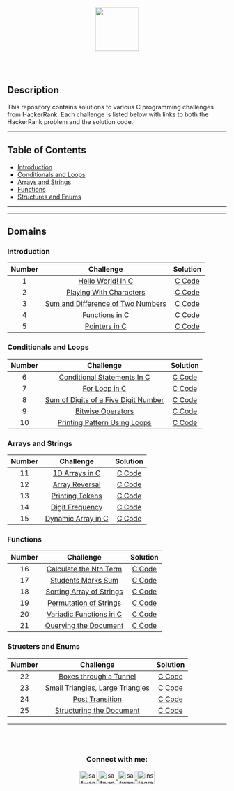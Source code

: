 <p align="center">  
	<br>
	<a href="https://www.hackerrank.com/safwannasir49">
        <img height=100 src="https://hrcdn.net/community-frontend/assets/brand/logo-new-white-green-a5cb16e0ae.svg"> 
    </a>
    <br>
    <br>
</p>

<br>

## Description
This repository contains solutions to various C programming challenges from HackerRank. Each challenge is listed below with links to both the HackerRank problem and the solution code.

<hr>

## Table of Contents

- [Introduction](#introduction)
- [Conditionals and Loops](#conditionals-and-loops)
- [Arrays and Strings](#arrays-and-strings)
- [Functions](#functions)
- [Structures and Enums](#structures-and-enums)

---
<hr>

## Domains

### Introduction

| Number |                                 Challenge                                  |                     Solution                    |
|:------:|:--------------------------------------------------------------------------:|:-----------------------------------------------:|
|   1    | [Hello World! In C](https://www.hackerrank.com/challenges/hello-world-c/problem)           | [C Code](01-Hello-World-In-C.c)                |
|   2    | [Playing With Characters](https://www.hackerrank.com/challenges/playing-with-characters/problem) | [C Code](02-Playing-With-Characters.c)         |
|   3    | [Sum and Difference of Two Numbers](https://www.hackerrank.com/challenges/sum-numbers-c/problem) | [C Code](03-Sum-and-Difference-of-Two-Numbers.c) |
|   4    | [Functions in C](https://www.hackerrank.com/challenges/functions-in-c/problem)  | [C Code](04-Functions-in-C.c)                   |
|   5    | [Pointers in C](https://www.hackerrank.com/challenges/pointer-in-c/problem)  | [C Code](05-Pointers-in-C.c)                   |

### Conditionals and Loops

| Number |                                 Challenge                                  |                     Solution                    |
|:------:|:--------------------------------------------------------------------------:|:-----------------------------------------------:|
|   6    | [Conditional Statements In C](https://www.hackerrank.com/challenges/conditional-statements-in-c/problem) | [C Code](06-Conditional-Statements-In-C.c)      |
|   7    | [For Loop in C](https://www.hackerrank.com/challenges/for-loop-in-c/problem)  | [C Code](07-For-Loop-in-C.c)                   |
|   8    | [Sum of Digits of a Five Digit Number](https://www.hackerrank.com/challenges/sum-of-digits-of-a-five-digit-number/problem) | [C Code](08-Sum-of-Digits-of-a-Five-Digit-Number.c) |
|   9    | [Bitwise Operators](https://www.hackerrank.com/challenges/bitwise-operators-in-c/problem) | [C Code](09-Bitwise-Operators.c)               |
|  10    | [Printing Pattern Using Loops](https://www.hackerrank.com/challenges/printing-pattern-2/problem) | [C Code](10-Printing-Pattern-Using-Loops.c)    |

### Arrays and Strings

| Number |                                 Challenge                                  |                     Solution                    |
|:------:|:--------------------------------------------------------------------------:|:-----------------------------------------------:|
|  11    | [1D Arrays in C](https://www.hackerrank.com/challenges/1d-arrays-in-c/problem)  | [C Code](11-1D-Arrays-in-C.c)                  |
|  12    | [Array Reversal](https://www.hackerrank.com/challenges/reverse-array-c/problem)  | [C Code](12-Array-Reversal.c)                  |
|  13    | [Printing Tokens](https://www.hackerrank.com/challenges/printing-tokens-/problem)  | [C Code](13-Printing-Tokens.c)                |
|  14    | [Digit Frequency](https://www.hackerrank.com/challenges/frequency-of-digits-1/problem)  | [C Code](14-Digit-Frequency.c)                 |
|  15    | [Dynamic Array in C](https://www.hackerrank.com/challenges/dynamic-array-in-c/problem) | [C Code](15-Dynamic-Array-in-C.c)              |

### Functions

| Number |                                 Challenge                                  |                     Solution                    |
|:------:|:--------------------------------------------------------------------------:|:-----------------------------------------------:|
|  16    | [Calculate the Nth Term](https://www.hackerrank.com/challenges/recursion-in-c/problem) | [C Code](16-Calculate-the-Nth-Term.c)          |
|  17    | [Students Marks Sum](https://www.hackerrank.com/challenges/students-marks-sum/problem) | [C Code](17-Students-Marks-Sum.c)              |
|  18    | [Sorting Array of Strings](https://www.hackerrank.com/challenges/sorting-array-of-strings/problem) | [C Code](18-Sorting-Array-of-Strings.c)       |
|  19    | [Permutation of Strings](https://www.hackerrank.com/challenges/permutations-of-strings/problem) | [C Code](19-Permutation-of-Strings.c)          |
|  20    | [Variadic Functions in C](https://www.hackerrank.com/challenges/variadic-functions-in-c/problem) | [C Code](20-Variadic-Functions-in-C.c)         |
|  21    | [Querying the Document](https://www.hackerrank.com/challenges/querying-the-document/problem) | [C Code](21-Querying-the-Document.c)           |

### Structers and Enums

| Number |                                 Challenge                                  |                     Solution                    |
|:------:|:--------------------------------------------------------------------------:|:-----------------------------------------------:|
|  22    | [Boxes through a Tunnel](https://www.hackerrank.com/challenges/too-high-boxes/problem) | [C Code](22-Boxes-through-a-Tunnel.c)         |
|  23    | [Small Triangles, Large Triangles](https://www.hackerrank.com/challenges/small-triangles-large-triangles/problem) | [C Code](23-Small-Triangles-Large-Triangles.c) |
|  24    | [Post Transition](https://www.hackerrank.com/challenges/post-transition/problem) | [C Code](24-Post-Transition.c)               |
|  25    | [Structuring the Document](https://www.hackerrank.com/challenges/structuring-the-document/problem) | [C Code](25-Structuring-the-Document.c)       |

---

<!-- Contact Section --> 
<br>
<br>
<h3 align="center">Connect with me:</h3>
<p align="center">
    <a href="mailto:safwannasir49@gmail.com" target="blank">
        <img align="center" src="https://www.svgrepo.com/show/484206/mail.svg" alt="safwannasir49@gmail.com" height="30" width="40" />
    </a>
    <a href="https://twitter.com/SafwanNasir49" target="blank">
        <img align="center" src="https://raw.githubusercontent.com/rahuldkjain/github-profile-readme-generator/master/src/images/icons/Social/twitter.svg" alt="safwannasir" height="30" width="40" />
    </a>
    <a href="https://linkedin.com/in/safwan-nasir-955745219" target="blank">
        <img align="center" src="https://raw.githubusercontent.com/rahuldkjain/github-profile-readme-generator/master/src/images/icons/Social/linked-in-alt.svg" alt="safwan_nasir_linkedin" height="30" width="40" />
    </a>
    <a href="https://www.instagram.com/safwan_nasir_/" target="_blank" rel="noopener noreferrer nofollow">
        <img align="center" src="https://raw.githubusercontent.com/rahuldkjain/github-profile-readme-generator/master/src/images/icons/Social/instagram.svg" alt="instagram" height="30" width="40">
    </a>
</p>


<br><br><br>

